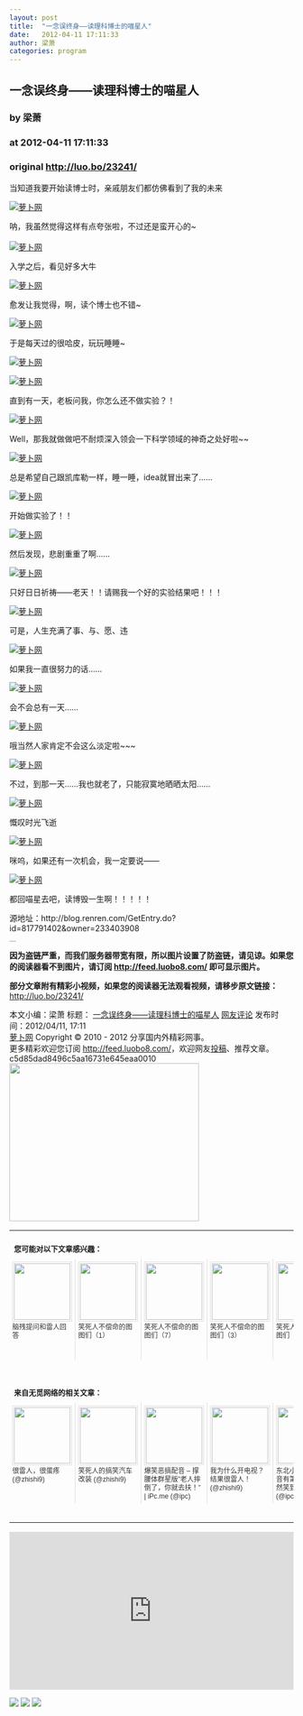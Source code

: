 ```yaml
---
layout: post
title:  "一念误终身——读理科博士的喵星人"
date:   2012-04-11 17:11:33
author: 梁萧
categories: program
---
```


## 一念误终身——读理科博士的喵星人
### by 梁萧
### at 2012-04-11 17:11:33
### original <http://luo.bo/23241/>

<p>当知道我要开始读博士时，亲戚朋友们都仿佛看到了我的未来</p><p><a title="萝卜网" href="http://dulei.si/files/2012/04/11/93ea152afc9096eca8c0f78c4cd70bad.jpg"><img title="萝卜网" src="http://dulei.si/files/2012/04/11/93ea152afc9096eca8c0f78c4cd70bad.jpg" alt="萝卜网" border="0"></a></p><p>呐，我虽然觉得这样有点夸张啦，不过还是蛮开心的~<br> <span></span><br> <a title="萝卜网" href="http://ki.ki.ki/files/2012/04/11/0b2ff86dd96a4479b4bb532c729fb7a0.jpg"><img title="萝卜网" src="http://ki.ki.ki/files/2012/04/11/0b2ff86dd96a4479b4bb532c729fb7a0.jpg" alt="萝卜网" border="0"></a></p><p>入学之后，看见好多大牛</p><p><a title="萝卜网" href="http://ki.ki.ki/files/2012/04/11/4a64b3dc3f4824d5cb1bc8014bfd6dd8.jpg"><img title="萝卜网" src="http://ki.ki.ki/files/2012/04/11/4a64b3dc3f4824d5cb1bc8014bfd6dd8.jpg" alt="萝卜网" border="0"></a></p><p>愈发让我觉得，啊，读个博士也不错~</p><p><a title="萝卜网" href="http://ki.ki.ki/files/2012/04/11/d8331235e2d3e7695034c0d0721454e4.jpg"><img title="萝卜网" src="http://ki.ki.ki/files/2012/04/11/d8331235e2d3e7695034c0d0721454e4.jpg" alt="萝卜网" border="0"></a></p><p>于是每天过的很哈皮，玩玩睡睡~</p><p><a title="萝卜网" href="http://ki.ki.ki/files/2012/04/11/561decf0daddafc9899b453ee2a2d3eb.jpg"><img title="萝卜网" src="http://ki.ki.ki/files/2012/04/11/561decf0daddafc9899b453ee2a2d3eb.jpg" alt="萝卜网" border="0"></a></p><p><a title="萝卜网" href="http://ki.ki.ki/files/2012/04/11/1927a0b1e75e21149b4d5bcfe018b314.jpg"><img title="萝卜网" src="http://ki.ki.ki/files/2012/04/11/1927a0b1e75e21149b4d5bcfe018b314.jpg" alt="萝卜网" border="0"></a></p><p>直到有一天，老板问我，你怎么还不做实验？！</p><p><a title="萝卜网" href="http://ki.ki.ki/files/2012/04/11/b57c2bae655acd1f792a450778b1a6f1.jpg"><img title="萝卜网" src="http://ki.ki.ki/files/2012/04/11/b57c2bae655acd1f792a450778b1a6f1.jpg" alt="萝卜网" border="0"></a></p><p>Well，那我就做做吧不耐烦深入领会一下科学领域的神奇之处好啦~~</p><p><a title="萝卜网" href="http://ki.ki.ki/files/2012/04/11/1ba1d29c06bac16213827461d75f48fe.jpg"><img title="萝卜网" src="http://ki.ki.ki/files/2012/04/11/1ba1d29c06bac16213827461d75f48fe.jpg" alt="萝卜网" border="0"></a></p><p>总是希望自己跟凯库勒一样，睡一睡，idea就冒出来了……</p><p><a title="萝卜网" href="http://ki.ki.ki/files/2012/04/11/00a813e3f8b35b5113552977aa40e83b.jpg"><img title="萝卜网" src="http://ki.ki.ki/files/2012/04/11/00a813e3f8b35b5113552977aa40e83b.jpg" alt="萝卜网" border="0"></a></p><p>开始做实验了！！</p><p><a title="萝卜网" href="http://ki.ki.ki/files/2012/04/11/767218c41f8987ce5ca6021ba26d1ebe.jpg"><img title="萝卜网" src="http://ki.ki.ki/files/2012/04/11/767218c41f8987ce5ca6021ba26d1ebe.jpg" alt="萝卜网" border="0"></a></p><p>然后发现，悲剧重重了啊……</p><p><a title="萝卜网" href="http://ki.ki.ki/files/2012/04/11/930effca0359049e6c2df08bb70ccd27.jpg"><img title="萝卜网" src="http://ki.ki.ki/files/2012/04/11/930effca0359049e6c2df08bb70ccd27.jpg" alt="萝卜网" border="0"></a></p><p>只好日日祈祷——老天！！请赐我一个好的实验结果吧！！！</p><p><a title="萝卜网" href="http://ki.ki.ki/files/2012/04/11/7131a57b1c8a927c571f76f24859ae79.jpg"><img title="萝卜网" src="http://ki.ki.ki/files/2012/04/11/7131a57b1c8a927c571f76f24859ae79.jpg" alt="萝卜网" border="0"></a></p><p>可是，人生充满了事、与、愿、违</p><p><a title="萝卜网" href="http://ki.ki.ki/files/2012/04/11/9f68cbf7190f553686a0e45b875744c3.jpg"><img title="萝卜网" src="http://ki.ki.ki/files/2012/04/11/9f68cbf7190f553686a0e45b875744c3.jpg" alt="萝卜网" border="0"></a></p><p>如果我一直很努力的话……</p><p><a title="萝卜网" href="http://ki.ki.ki/files/2012/04/11/c472b7c6e99293efc4ee1eacdc6438d1.jpg"><img title="萝卜网" src="http://ki.ki.ki/files/2012/04/11/c472b7c6e99293efc4ee1eacdc6438d1.jpg" alt="萝卜网" border="0"></a></p><p>会不会总有一天……</p><p><a title="萝卜网" href="http://ki.ki.ki/files/2012/04/11/2121e68e5af230e4985e71a70b5e8c7b.jpg"><img title="萝卜网" src="http://ki.ki.ki/files/2012/04/11/2121e68e5af230e4985e71a70b5e8c7b.jpg" alt="萝卜网" border="0"></a></p><p>哦当然人家肯定不会这么淡定啦~~~</p><p><a title="萝卜网" href="http://ki.ki.ki/files/2012/04/11/a3aa4eb3a1769b0f4b1c9b137e1e90be.jpg"><img title="萝卜网" src="http://ki.ki.ki/files/2012/04/11/a3aa4eb3a1769b0f4b1c9b137e1e90be.jpg" alt="萝卜网" border="0"></a></p><p>不过，到那一天……我也就老了，只能寂寞地晒晒太阳……</p><p><a title="萝卜网" href="http://ki.ki.ki/files/2012/04/11/9ec3d7eddfddbfb3a0bec614a9c48b65.jpg"><img title="萝卜网" src="http://ki.ki.ki/files/2012/04/11/9ec3d7eddfddbfb3a0bec614a9c48b65.jpg" alt="萝卜网" border="0"></a></p><p>慨叹时光飞逝</p><p><a title="萝卜网" href="http://ki.ki.ki/files/2012/04/11/43290b611ee60efd7d175d28f26c9ed1.jpg"><img title="萝卜网" src="http://ki.ki.ki/files/2012/04/11/43290b611ee60efd7d175d28f26c9ed1.jpg" alt="萝卜网" border="0"></a></p><p>咪呜，如果还有一次机会，我一定要说——</p><p><a title="萝卜网" href="http://ki.ki.ki/files/2012/04/11/76dc1d08d710c51500ec9e369b2fb3ad.jpg"><img title="萝卜网" src="http://ki.ki.ki/files/2012/04/11/76dc1d08d710c51500ec9e369b2fb3ad.jpg" alt="萝卜网" border="0"></a></p><p>都回喵星去吧，读博毁一生啊！！！！！</p><p>源地址：http://blog.renren.com/GetEntry.do?id=817791402&amp;owner=233403908</p><p style="margin:0;padding:0;height:1px;overflow:hidden"> <a href="http://www.wumii.com/widget/relatedItems.htm" style="border:0"><img src="http://static.wumii.com/images/pixel.png" alt="无觅相关文章插件，快速提升流量" style="border:0;padding:0;margin:0"></a></p><p><strong>因为盗链严重，而我们服务器带宽有限，所以图片设置了防盗链，请见谅。如果您的阅读器看不到图片，请订阅 <a href="http://feed.luobo8.com/">http://feed.luobo8.com/</a> 即可显示图片。</strong></p><p><strong>部分文章附有精彩小视频，如果您的阅读器无法观看视频，请移步原文链接：</strong> <a href="http://luo.bo/23241/" title="一念误终身——读理科博士的喵星人">http://luo.bo/23241/</a></p> 本文小编：梁萧 标题： <a href="http://luo.bo/23241/" title="一念误终身——读理科博士的喵星人">一念误终身——读理科博士的喵星人</a> <a href="http://luo.bo/23241/#comments" title="to the comments">网友评论</a> 发布时间：2012/04/11, 17:11 <br> <a href="http://luo.bo/" title="萝卜网 - 人人都是艺术家">萝卜网</a> Copyright © 2010 - 2012 分享国内外精彩网事。<br> 更多精彩欢迎您订阅 <a href="http://feed.luobo8.com/">http://feed.luobo8.com/</a>，欢迎网友<a href="http://luo.bo/delivery/">投稿</a>、推荐文章。<br> c5d85dad8496c5aa16731e645eaa0010<br><a href="http://s.click.taobao.com/t_9?p=mm_11009023_2276368_9074249&amp;l=http%3A%2F%2Fmall.taobao.com%2F&amp;eventid=101766"><img src="http://a.tbcdn.cn/apps/med/www/images/pub/tmall/336x280.jpg" width="336px" height="280px" border="0"></a><br><table cellspacing="0" cellpadding="3" border="0" style="clear:both"><tr><td colspan="5"><b><font size="-1" style="display:block!important;padding:20px 0 5px!important">您可能对以下文章感兴趣：</font></b></td></tr><tr><td width="106" valign="top" style="padding:5px!important;margin:0!important"> <a title="脑残提问和雷人回答" style="text-decoration:none!important" href="http://app.wumii.com/ext/redirect?url=http%3A%2F%2Fluo.bo%2F22992%2F&amp;from=http%3A%2F%2Fluo.bo%2F23241%2F"> <img style="margin:0!important;padding:2px!important;border:1px solid #dddddd!important;width:100px!important;height:100px!important" src="http://static.wumii.com/site_images/2012/04/06/18889352.jpg" width="100px" height="100px"><br> <font size="-1" color="#333333" style="display:block!important;line-height:15px!important;width:106px!important;font:12px/15px arial!important;height:60px!important;margin:3px 0 0 0!important;padding:0!important;overflow:hidden!important">脑残提问和雷人回答</font> </a></td><td width="106" valign="top" style="padding:5px!important;margin:0!important;border-left:1px solid #dddddd!important"> <a title="笑死人不偿命的图图们（1）" style="text-decoration:none!important" href="http://app.wumii.com/ext/redirect?url=http%3A%2F%2Fluo.bo%2F1763%2F&amp;from=http%3A%2F%2Fluo.bo%2F23241%2F"> <img style="margin:0!important;padding:2px!important;border:1px solid #dddddd!important;width:100px!important;height:100px!important" src="http://static.wumii.com/site_images/2011/07/10/16843786.jpg" width="100px" height="100px"><br> <font size="-1" color="#333333" style="display:block!important;line-height:15px!important;width:106px!important;font:12px/15px arial!important;height:60px!important;margin:3px 0 0 0!important;padding:0!important;overflow:hidden!important">笑死人不偿命的图图们（1）</font> </a></td><td width="106" valign="top" style="padding:5px!important;margin:0!important;border-left:1px solid #dddddd!important"> <a title="笑死人不偿命的图图们（7）" style="text-decoration:none!important" href="http://app.wumii.com/ext/redirect?url=http%3A%2F%2Fluo.bo%2F2400%2F&amp;from=http%3A%2F%2Fluo.bo%2F23241%2F"> <img style="margin:0!important;padding:2px!important;border:1px solid #dddddd!important;width:100px!important;height:100px!important" src="http://static.wumii.com/site_images/2011/02/25/2931780.jpg" width="100px" height="100px"><br> <font size="-1" color="#333333" style="display:block!important;line-height:15px!important;width:106px!important;font:12px/15px arial!important;height:60px!important;margin:3px 0 0 0!important;padding:0!important;overflow:hidden!important">笑死人不偿命的图图们（7）</font> </a></td><td width="106" valign="top" style="padding:5px!important;margin:0!important;border-left:1px solid #dddddd!important"> <a title="笑死人不偿命的图图们（3）" style="text-decoration:none!important" href="http://app.wumii.com/ext/redirect?url=http%3A%2F%2Fluo.bo%2F1834%2F&amp;from=http%3A%2F%2Fluo.bo%2F23241%2F"> <img style="margin:0!important;padding:2px!important;border:1px solid #dddddd!important;width:100px!important;height:100px!important" src="http://static.wumii.com/site_images/2011/09/01/26818443.jpg" width="100px" height="100px"><br> <font size="-1" color="#333333" style="display:block!important;line-height:15px!important;width:106px!important;font:12px/15px arial!important;height:60px!important;margin:3px 0 0 0!important;padding:0!important;overflow:hidden!important">笑死人不偿命的图图们（3）</font> </a></td><td width="106" valign="top" style="padding:5px!important;margin:0!important;border-left:1px solid #dddddd!important"> <a title="笑死人不偿命的图图们（2）" style="text-decoration:none!important" href="http://app.wumii.com/ext/redirect?url=http%3A%2F%2Fluo.bo%2F1771%2F&amp;from=http%3A%2F%2Fluo.bo%2F23241%2F"> <img style="margin:0!important;padding:2px!important;border:1px solid #dddddd!important;width:100px!important;height:100px!important" src="http://static.wumii.com/site_images/2011/02/25/2936855.jpg" width="100px" height="100px"><br> <font size="-1" color="#333333" style="display:block!important;line-height:15px!important;width:106px!important;font:12px/15px arial!important;height:60px!important;margin:3px 0 0 0!important;padding:0!important;overflow:hidden!important">笑死人不偿命的图图们（2）</font> </a></td></tr> <td><br><tr><td colspan="5"><b><font size="-1" style="display:block!important;padding:20px 0 5px!important">来自无觅网络的相关文章：</font></b></td></tr><tr><td width="106" valign="top" style="padding:5px!important;margin:0!important"> <a title="很雷人，很蛋疼" style="text-decoration:none!important" href="http://app.wumii.com/ext/redirect?url=http%3A%2F%2Fzhishi9.com%2Fphoto%2F20110612%2F1307844908277.html&amp;from=http%3A%2F%2Fluo.bo%2F23241%2F"> <img style="margin:0!important;padding:2px!important;border:1px solid #dddddd!important;width:100px!important;height:100px!important" src="http://static.wumii.com/site_images/2011/06/12/11894776.jpg" width="100px" height="100px"><br> <font size="-1" color="#333333" style="display:block!important;line-height:15px!important;width:106px!important;font:12px/15px arial!important;height:60px!important;margin:3px 0 0 0!important;padding:0!important;overflow:hidden!important">很雷人，很蛋疼 (@zhishi9)</font> </a></td><td width="106" valign="top" style="padding:5px!important;margin:0!important;border-left:1px solid #dddddd!important"> <a title="笑死人的搞笑汽车改装" style="text-decoration:none!important" href="http://app.wumii.com/ext/redirect?url=http%3A%2F%2Fzhishi9.com%2Fphoto%2F20110525%2F1306282855110.html&amp;from=http%3A%2F%2Fluo.bo%2F23241%2F"> <img style="margin:0!important;padding:2px!important;border:1px solid #dddddd!important;width:100px!important;height:100px!important" src="http://static.wumii.com/site_images/2011/05/25/9513621.jpg" width="100px" height="100px"><br> <font size="-1" color="#333333" style="display:block!important;line-height:15px!important;width:106px!important;font:12px/15px arial!important;height:60px!important;margin:3px 0 0 0!important;padding:0!important;overflow:hidden!important">笑死人的搞笑汽车改装 (@zhishi9)</font> </a></td><td width="106" valign="top" style="padding:5px!important;margin:0!important;border-left:1px solid #dddddd!important"> <a title="爆笑恶搞配音 – 撑腰体群星版”老人摔倒了，你就去扶！” | iPc.me" style="text-decoration:none!important" href="http://app.wumii.com/ext/redirect?url=http%3A%2F%2Fwww.ipc.me%2Flao-ren-shuai-dao-le.html%3Freplytocom%3D60576&amp;from=http%3A%2F%2Fluo.bo%2F23241%2F"> <img style="margin:0!important;padding:2px!important;border:1px solid #dddddd!important;width:100px!important;height:100px!important" src="http://static.wumii.com/site_images/2011/11/06/10365780.jpg" width="100px" height="100px"><br> <font size="-1" color="#333333" style="display:block!important;line-height:15px!important;width:106px!important;font:12px/15px arial!important;height:60px!important;margin:3px 0 0 0!important;padding:0!important;overflow:hidden!important">爆笑恶搞配音 – 撑腰体群星版”老人摔倒了，你就去扶！” | iPc.me (@ipc)</font> </a></td><td width="106" valign="top" style="padding:5px!important;margin:0!important;border-left:1px solid #dddddd!important"> <a title="我为什么开电视？结果很雷人！" style="text-decoration:none!important" href="http://app.wumii.com/ext/redirect?url=http%3A%2F%2Fzhishi9.com%2Fphoto%2F20110527%2F1306464921124.html&amp;from=http%3A%2F%2Fluo.bo%2F23241%2F"> <img style="margin:0!important;padding:2px!important;border:1px solid #dddddd!important;width:100px!important;height:100px!important" src="http://static.wumii.com/site_images/2011/05/27/9746280.jpg" width="100px" height="100px"><br> <font size="-1" color="#333333" style="display:block!important;line-height:15px!important;width:106px!important;font:12px/15px arial!important;height:60px!important;margin:3px 0 0 0!important;padding:0!important;overflow:hidden!important">我为什么开电视？结果很雷人！ (@zhishi9)</font> </a></td><td width="106" valign="top" style="padding:5px!important;margin:0!important;border-left:1px solid #dddddd!important"> <a title="东北小伙学各国口音有第二弹了！依然笑到胃抽筋！！" style="text-decoration:none!important" href="http://app.wumii.com/ext/redirect?url=http%3A%2F%2Fwww.ipc.me%2Fnick-zhang-2.html&amp;from=http%3A%2F%2Fluo.bo%2F23241%2F"> <img style="margin:0!important;padding:2px!important;border:1px solid #dddddd!important;width:100px!important;height:100px!important" src="http://static.wumii.com/site_images/2012/03/17/17473226.jpg" width="100px" height="100px"><br> <font size="-1" color="#333333" style="display:block!important;line-height:15px!important;width:106px!important;font:12px/15px arial!important;height:60px!important;margin:3px 0 0 0!important;padding:0!important;overflow:hidden!important">东北小伙学各国口音有第二弹了！依然笑到胃抽筋！！ (@ipc)</font> </a></td></tr><tr><td colspan="5" align="right"> <a style="text-decoration:none!important" href="http://www.wumii.com/widget/relatedItems" title="无觅相关文章插件"> <font size="-1" color="#bbbbbb" style="display:block!important;font-family:arial!important;padding:5px 0!important;font-size:12px!important;color:#bbb!important">无觅</font> </a></td></tr></td></table><p><iframe src="http://feedads.g.doubleclick.net/~ah/f/7sv1ooo89v8jfelhdjk8plpa64/300/250?ca=1&amp;fh=280#http%3A%2F%2Fluo.bo%2F23241%2F" width="100%" height="280" frameborder="0" scrolling="no" marginwidth="0" marginheight="0"></iframe></p><div>
<a href="http://feeds.feedburner.com/~ff/tamd?a=RD3mnL7KEb8:UrYRGawFom0:yIl2AUoC8zA"><img src="http://feeds.feedburner.com/~ff/tamd?d=yIl2AUoC8zA" border="0"></a> <a href="http://feeds.feedburner.com/~ff/tamd?a=RD3mnL7KEb8:UrYRGawFom0:qj6IDK7rITs"><img src="http://feeds.feedburner.com/~ff/tamd?d=qj6IDK7rITs" border="0"></a> <a href="http://feeds.feedburner.com/~ff/tamd?a=RD3mnL7KEb8:UrYRGawFom0:-BTjWOF_DHI"><img src="http://feeds.feedburner.com/~ff/tamd?i=RD3mnL7KEb8:UrYRGawFom0:-BTjWOF_DHI" border="0"></a>
</div>